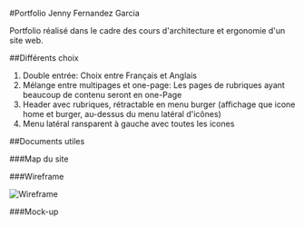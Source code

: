#Portfolio Jenny Fernandez Garcia

Portfolio réalisé dans le cadre des cours d'architecture et ergonomie d'un site web. 

##Différents choix

1. Double entrée: Choix entre Français et Anglais
2. Mélange entre multipages et one-page: Les pages de rubriques ayant beaucoup de contenu seront en one-Page
3. Header avec rubriques, rétractable en menu burger (affichage que icone home et burger, au-dessus du menu latéral d'icônes)
4. Menu latéral ransparent à gauche avec toutes les icones 

##Documents utiles

###Map du site

###Wireframe

![Wireframe](https://excalidraw.com/#json=KvvtxX9g-LsFJUEnot8Yg,EgfZPvOrs4GaL6xIIXiP0Q)

###Mock-up

